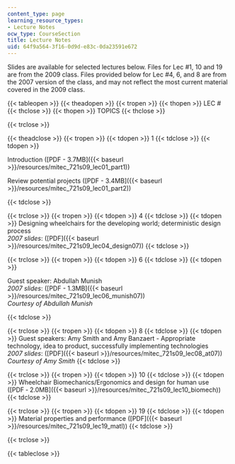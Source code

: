 ```yaml
---
content_type: page
learning_resource_types:
- Lecture Notes
ocw_type: CourseSection
title: Lecture Notes
uid: 64f9a564-3f16-0d9d-e83c-0da23591e672
---
```


Slides are available for selected lectures below. Files for Lec #1, 10 and 19 are from the 2009 class. Files provided below for Lec #4, 6, and 8 are from the 2007 version of the class, and may not reflect the most current material covered in the 2009 class.

{{< tableopen >}}
{{< theadopen >}}
{{< tropen >}}
{{< thopen >}}
LEC #
{{< thclose >}}
{{< thopen >}}
TOPICS
{{< thclose >}}

{{< trclose >}}

{{< theadclose >}}
{{< tropen >}}
{{< tdopen >}}
1
{{< tdclose >}}
{{< tdopen >}}


Introduction ([PDF - 3.7MB]({{< baseurl >}}/resources/mitec_721s09_lec01_part1))

Review potential projects ([PDF - 3.4MB]({{< baseurl >}}/resources/mitec_721s09_lec01_part2))


{{< tdclose >}}

{{< trclose >}}
{{< tropen >}}
{{< tdopen >}}
4
{{< tdclose >}}
{{< tdopen >}}
Designing wheelchairs for the developing world; deterministic design process  
_2007 slides_: ([PDF]({{< baseurl >}}/resources/mitec_721s09_lec04_design07))
{{< tdclose >}}

{{< trclose >}}
{{< tropen >}}
{{< tdopen >}}
6
{{< tdclose >}}
{{< tdopen >}}


Guest speaker: Abdullah Munish  
_2007 slides_: ([PDF - 1.3MB]({{< baseurl >}}/resources/mitec_721s09_lec06_munish07))  
_Courtesy of Abdullah Munish_


{{< tdclose >}}

{{< trclose >}}
{{< tropen >}}
{{< tdopen >}}
8
{{< tdclose >}}
{{< tdopen >}}
Guest speakers: Amy Smith and Amy Banzaert - Appropriate technology, idea to product, successfully implementing technologies  
_2007 slides_: ([PDF]({{< baseurl >}}/resources/mitec_721s09_lec08_at07))  
_Courtesy of Amy Smith_
{{< tdclose >}}

{{< trclose >}}
{{< tropen >}}
{{< tdopen >}}
10
{{< tdclose >}}
{{< tdopen >}}
Wheelchair Biomechanics/Ergonomics and design for human use ([PDF ‑ 2.0MB]({{< baseurl >}}/resources/mitec_721s09_lec10_biomech))
{{< tdclose >}}

{{< trclose >}}
{{< tropen >}}
{{< tdopen >}}
19
{{< tdclose >}}
{{< tdopen >}}
Material properties and performance ([PDF]({{< baseurl >}}/resources/mitec_721s09_lec19_matl))
{{< tdclose >}}

{{< trclose >}}

{{< tableclose >}}